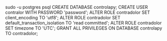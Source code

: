 sudo -u postgres psql
CREATE DATABASE controlapy;
CREATE USER contralor WITH PASSWORD 'password';
ALTER ROLE contradolor SET client_encoding TO 'utf8';
ALTER ROLE contradolor SET default_transaction_isolation TO 'read committed';
ALTER ROLE contradolor SET timezone TO 'UTC';
GRANT ALL PRIVILEGES ON DATABASE controlapy TO contradolor;